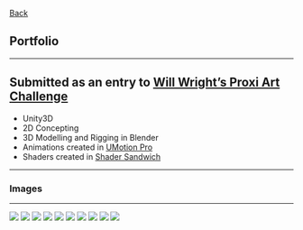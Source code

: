 [Back](/)
## Portfolio

---
Submitted as an entry to
[Will Wright’s Proxi Art Challenge](https://blog.unity.com/community/will-wrights-proxi-art-challenge)
---
* Unity3D
* 2D Concepting
* 3D Modelling and Rigging in Blender
* Animations created in [UMotion Pro](https://www.soxware.com/umotion/)
* Shaders created in [Shader Sandwich](https://assetstore.unity.com/packages/tools/visual-scripting/shader-sandwich-41290)
---
### Images
---
<img src="images/Proxi Art Header.png?raw=true"/>
<img src="images/Proxi1.PNG?raw=true"/>
<img src="images/Proxi1_1.PNG?raw=true"/>
<img src="images/Proxi1_2.PNG?raw=true"/>
<img src="images/Proxi1_3.PNG?raw=true"/>
<img src="images/Proxi2.PNG?raw=true"/>
<img src="images/Proxi2_1.PNG?raw=true"/>
<img src="images/Proxi3.PNG?raw=true"/>
<img src="images/Proxi3_1.PNG?raw=true"/>
<img src="images/Proxi3_4.PNG?raw=true"/>
